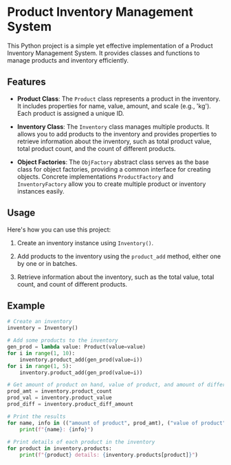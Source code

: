 # Product Inventory Management System

This Python project is a simple yet effective implementation of a Product Inventory Management System. It provides classes and functions to manage products and inventory efficiently.

## Features

- **Product Class**: The `Product` class represents a product in the inventory. It includes properties for name, value, amount, and scale (e.g., 'kg'). Each product is assigned a unique ID.

- **Inventory Class**: The `Inventory` class manages multiple products. It allows you to add products to the inventory and provides properties to retrieve information about the inventory, such as total product value, total product count, and the count of different products.

- **Object Factories**: The `ObjFactory` abstract class serves as the base class for object factories, providing a common interface for creating objects. Concrete implementations `ProductFactory` and `InventoryFactory` allow you to create multiple product or inventory instances easily.

## Usage

Here's how you can use this project:

1. Create an inventory instance using `Inventory()`.

2. Add products to the inventory using the `product_add` method, either one by one or in batches.

3. Retrieve information about the inventory, such as the total value, total count, and count of different products.

## Example

```python
# Create an inventory
inventory = Inventory()

# Add some products to the inventory
gen_prod = lambda value: Product(value=value)
for i in range(1, 10):
    inventory.product_add(gen_prod(value=i))
for i in range(1, 5):
    inventory.product_add(gen_prod(value=i))

# Get amount of product on hand, value of product, and amount of different products
prod_amt = inventory.product_count
prod_val = inventory.product_value
prod_diff = inventory.product_diff_amount

# Print the results
for name, info in (("amount of product", prod_amt), ("value of product", prod_val), ("different products", prod_diff)):
    print(f"{name}: {info}")
    
# Print details of each product in the inventory
for product in inventory.products:
    print(f"{product} details: {inventory.products[product]}")
